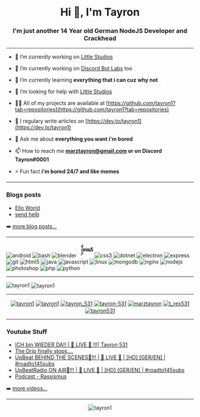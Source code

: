 <h1 align="center">Hi 👋, I'm Tayron</h1>
<h3 align="center">I'm just another 14 Year old German NodeJS Developer and Crackhead</h3>


---

- 🔭 I’m currently working on [Little Studios](https://littlestudios.tk)

- 🔭 I’m currently working on [Discord Bot Labs](https://bots.discordlabs.org) too

- 🌱 I’m currently learning **everything that i can cuz why not**

- 🤝 I’m looking for help with [Little Studios](https://littlestudios.tk)

- 👨‍💻 All of my projects are available at [https://github.com/tayron1?tab=repositories](https://github.com/tayron1?tab=repositories)

- 📝 I regulary write articles on [https://dev.to/tayron1](https://dev.to/tayron1)

- 💬 Ask me about **everything you want i'm bored**

- 📫 How to reach me **marztayron@gmail.com or on Discord Tayron#0001**

- ⚡ Fun fact **i'm bored 24/7 and like memes**

---

### Blogs posts
<!-- BLOG-POST-LIST:START -->
- [Ello World](https://dev.to/tayron1/ello-world-13a6)
- [send helb](https://dev.to/tayron1/send-helb-46h)
<!-- BLOG-POST-LIST:END -->
➡️ [more blog posts...](https://dev.to/tayron1)

---

<p align="left"><img src="https://devicons.github.io/devicon/devicon.git/icons/android/android-original-wordmark.svg" alt="android" width="40" height="40"/> <img src="https://www.vectorlogo.zone/logos/gnu_bash/gnu_bash-icon.svg" alt="bash" width="40" height="40"/> <img src="https://download.blender.org/branding/community/blender_community_badge_white.svg" alt="blender" width="40" height="40"/> <img src="https://raw.githubusercontent.com/Hardik0307/Hardik0307/master/assets/canvasjs-charts.svg" alt="canvasjs" width="40" height="40"/> <img src="https://devicons.github.io/devicon/devicon.git/icons/css3/css3-original-wordmark.svg" alt="css3" width="40" height="40"/> <img src="https://devicons.github.io/devicon/devicon.git/icons/dot-net/dot-net-original-wordmark.svg" alt="dotnet" width="40" height="40"/> <img src="https://devicons.github.io/devicon/devicon.git/icons/electron/electron-original.svg" alt="electron" width="40" height="40"/> <img src="https://devicons.github.io/devicon/devicon.git/icons/express/express-original-wordmark.svg" alt="express" width="40" height="40"/> <img src="https://www.vectorlogo.zone/logos/git-scm/git-scm-icon.svg" alt="git" width="40" height="40"/> <img src="https://devicons.github.io/devicon/devicon.git/icons/html5/html5-original-wordmark.svg" alt="html5" width="40" height="40"/> <img src="https://devicons.github.io/devicon/devicon.git/icons/java/java-original-wordmark.svg" alt="java" width="40" height="40"/> <img src="https://devicons.github.io/devicon/devicon.git/icons/javascript/javascript-original.svg" alt="javascript" width="40" height="40"/> <img src="https://devicons.github.io/devicon/devicon.git/icons/linux/linux-original.svg" alt="linux" width="40" height="40"/> <img src="https://devicons.github.io/devicon/devicon.git/icons/mongodb/mongodb-original-wordmark.svg" alt="mongodb" width="40" height="40"/> <img src="https://devicons.github.io/devicon/devicon.git/icons/nginx/nginx-original.svg" alt="nginx" width="40" height="40"/> <img src="https://devicons.github.io/devicon/devicon.git/icons/nodejs/nodejs-original-wordmark.svg" alt="nodejs" width="40" height="40"/> <img src="https://devicons.github.io/devicon/devicon.git/icons/photoshop/photoshop-plain.svg" alt="photoshop" width="40" height="40"/> <img src="https://devicons.github.io/devicon/devicon.git/icons/php/php-original.svg" alt="php" width="40" height="40"/> <img src="https://devicons.github.io/devicon/devicon.git/icons/python/python-original.svg" alt="python" width="40" height="40"/></p>

---

<p><img align="left" src="https://github-readme-stats.vercel.app/api/top-langs/?username=tayron1&layout=compact" alt="tayron1" /></p>

<p>&nbsp;<img align="center" src="https://github-readme-stats.vercel.app/api?username=tayron1&show_icons=true" alt="tayron1" /></p>

---

<p align="center">
<a href="https://codepen.io/tayron1" target="blank"><img align="center" src="https://cdn.jsdelivr.net/npm/simple-icons@3.0.1/icons/codepen.svg" alt="tayron1" height="30" width="30" /></a>
<a href="https://dev.to/tayron1" target="blank"><img align="center" src="https://cdn.jsdelivr.net/npm/simple-icons@3.0.1/icons/dev-dot-to.svg" alt="tayron1" height="30" width="30" /></a>
<a href="https://twitter.com/tayron_531" target="blank"><img align="center" src="https://cdn.jsdelivr.net/npm/simple-icons@3.0.1/icons/twitter.svg" alt="tayron_531" height="30" width="30" /></a>
<a href="https://stackoverflow.com/users/tayron-531" target="blank"><img align="center" src="https://cdn.jsdelivr.net/npm/simple-icons@3.0.1/icons/stackoverflow.svg" alt="tayron-531" height="30" width="30" /></a>
<a href="https://codesandbox.com/marztayron" target="blank"><img align="center" src="https://cdn.jsdelivr.net/npm/simple-icons@3.0.1/icons/codesandbox.svg" alt="marztayron" height="30" width="30" /></a>
<a href="https://instagram.com/t_rex531" target="blank"><img align="center" src="https://cdn.jsdelivr.net/npm/simple-icons@3.0.1/icons/instagram.svg" alt="t_rex531" height="30" width="30" /></a>
<a href="https://www.youtube.com/c/tayron531" target="blank"><img align="center" src="https://cdn.jsdelivr.net/npm/simple-icons@3.0.1/icons/youtube.svg" alt="tayron531" height="30" width="30" /></a>
</p>



---

### Youtube Stuff
<!-- YOUTUBE:START -->
- [ICH bin WIEDER DA!! | 🔴 LIVE 🔴 !!!| Tayron 531](https://www.youtube.com/watch?v=sVuFVCvmIp0)
- [The Drip finally stops....](https://www.youtube.com/watch?v=NkQ9K7FekXw)
- [UpBeat BEHIND THE SCENES🔴!!! | 🔴 LIVE 🔴 | [HD] [GER/EN] | #roadto145subs](https://www.youtube.com/watch?v=xoK4V1SpTg8)
- [UpBeatRadio ON AIR🔴!!! | 🔴 LIVE 🔴 | [HD] [GER/EN] | #roadto145subs](https://www.youtube.com/watch?v=SUKnJCWsLvQ)
- [Podcast - Rassismus](https://www.youtube.com/watch?v=mVlrienU73k)
<!-- YOUTUBE:END -->
➡️ [more videos...](https://youtube.com/tayron531)

---

<p align="center"> <img src="https://komarev.com/ghpvc/?username=tayron1" alt="tayron1" /> </p>


[website]: https://example.com
[twitter]: https://twitter.com/tayron_531
[youtube]: https://www.youtube.com/tayron531
[instagram]: https://www.instagram.com/t_rex531/
[botlabs]: https://bots.discordlabs.org
